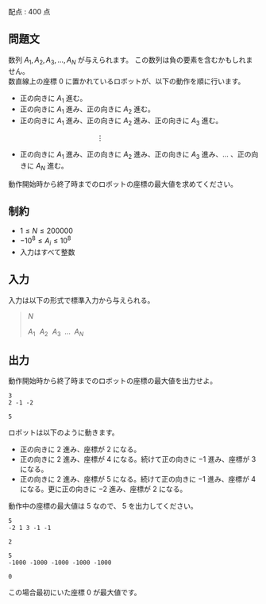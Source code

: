 配点 : $400$ 点

## 問題文

数列 $A_1, A_2, A_3, \dots, A_N$ が与えられます。 この数列は負の要素を含むかもしれません。<br>
数直線上の座標 $0$ に置かれているロボットが、以下の動作を順に行います。  

- 正の向きに $A_1$ 進む。
- 正の向きに $A_1$ 進み、正の向きに $A_2$ 進む。
- 正の向きに $A_1$ 進み、正の向きに $A_2$ 進み、正の向きに $A_3$ 進む。

$\hspace{140pt} \vdots$  

- 正の向きに $A_1$ 進み、正の向きに $A_2$ 進み、正の向きに $A_3$ 進み、$\dots$ 、正の向きに $A_N$ 進む。

動作開始時から終了時までのロボットの座標の最大値を求めてください。  

## 制約

- $1 \le N \le 200000$
- $-10^8 \le A_i \le 10^8$
- 入力はすべて整数

## 入力

入力は以下の形式で標準入力から与えられる。

> $N$
> 
> $A_1 \hspace{7pt} A_2 \hspace{7pt} A_3 \hspace{5pt} \dots \hspace{5pt} A_N$

## 出力

動作開始時から終了時までのロボットの座標の最大値を出力せよ。  

```input1
3
2 -1 -2
```

```output1
5
```

ロボットは以下のように動きます。

- 正の向きに $2$ 進み、座標が $2$ になる。
- 正の向きに $2$ 進み、座標が $4$ になる。続けて正の向きに $-1$ 進み、座標が $3$ になる。
- 正の向きに $2$ 進み、座標が $5$ になる。続けて正の向きに $-1$ 進み、座標が $4$ になる。更に正の向きに $-2$ 進み、座標が $2$ になる。

動作中の座標の最大値は $5$ なので、 $5$ を出力してください。

```input2
5
-2 1 3 -1 -1
```

```output2
2
```

```input3
5
-1000 -1000 -1000 -1000 -1000
```

```output3
0
```

この場合最初にいた座標 $0$ が最大値です。